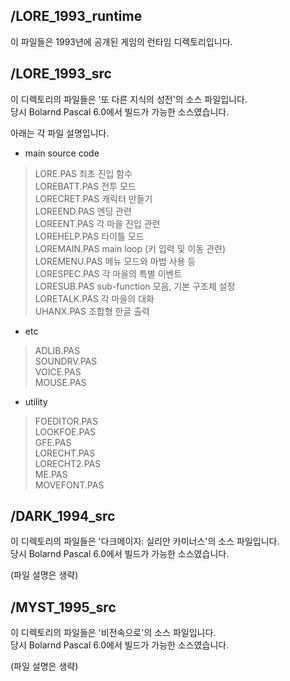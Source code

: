 ## /LORE_1993_runtime

이 파일들은 1993년에 공개된 게임의 런타임 디렉토리입니다.

## /LORE_1993_src

이 디렉토리의 파일들은 '또 다른 지식의 성전'의 소스 파일입니다.  
당시 Bolarnd Pascal 6.0에서 빌드가 가능한 소스였습니다.

아래는 각 파일 설명입니다.

- main source code

> LORE.PAS      최초 진입 함수  
> LOREBATT.PAS  전투 모드  
> LORECRET.PAS  캐릭터 만들기  
> LOREEND.PAS   엔딩 관련  
> LOREENT.PAS   각 마을 진입 관련  
> LOREHELP.PAS  타이틀 모드  
> LOREMAIN.PAS  main loop (키 입력 및 이동 관련)  
> LOREMENU.PAS  메뉴 모드와 마법 사용 등  
> LORESPEC.PAS  각 마을의 특별 이벤트  
> LORESUB.PAS   sub-function 모음, 기본 구조체 설정  
> LORETALK.PAS  각 마을의 대화  
> UHANX.PAS     조합형 한글 출력  

- etc

> ADLIB.PAS  
> SOUNDRV.PAS  
> VOICE.PAS  
> MOUSE.PAS  

- utility

> FOEDITOR.PAS  
> LOOKFOE.PAS  
> GFE.PAS  
> LORECHT.PAS  
> LORECHT2.PAS  
> ME.PAS  
> MOVEFONT.PAS  

## /DARK_1994_src

이 디렉토리의 파일들은 '다크메이지: 실리안 카미너스'의 소스 파일입니다.  
당시 Bolarnd Pascal 6.0에서 빌드가 가능한 소스였습니다.

(파일 설명은 생략)

## /MYST_1995_src

이 디렉토리의 파일들은 '비전속으로'의 소스 파일입니다.  
당시 Bolarnd Pascal 6.0에서 빌드가 가능한 소스였습니다.

(파일 설명은 생략)
